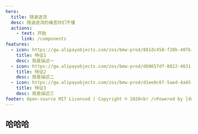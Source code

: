 ```yaml
---
hero:
  title: 随波逐流
  desc: 随波逐流的痛苦你们不懂
  actions:
    - text: 开始
      link: /components
features:
  - icon: https://gw.alipayobjects.com/zos/bmw-prod/881dc458-f20b-407b-947a-95104b5ec82b/k79dm8ih_w144_h144.png
    title: 特征1
    desc: 我是描述一
  - icon: https://gw.alipayobjects.com/zos/bmw-prod/d60657df-0822-4631-9d7c-e7a869c2f21c/k79dmz3q_w126_h126.png
    title: 特征2
    desc: 我是描述二
  - icon: https://gw.alipayobjects.com/zos/bmw-prod/d1ee0c6f-5aed-4a45-a507-339a4bfe076c/k7bjsocq_w144_h144.png
    title: 特征3
    desc: 我是描述三
footer: Open-source MIT Licensed | Copyright © 2020<br />Powered by [dumi](https://d.umijs.org)
---
```


## 哈哈哈
